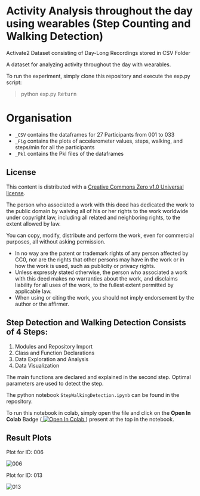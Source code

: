 # Activity Analysis throughout the day using wearables (Step Counting and Walking Detection)

Activate2 Dataset consisting of Day-Long Recordings stored in CSV Folder 

A dataset for analyzing activity throughout the day with wearables.

To run the experiment, simply clone this repository and execute the exp.py script:

> python exp.py <kbd>Return</kbd>

# Organisation

* `_CSV` contains the dataframes for 27 Participants from 001 to 033
* `_Fig` contains the plots of accelerometer values, steps, walking, and steps/min for all the participants
* `_Pkl` contains the Pkl files of the dataframes
 


## License

This content is distributed with a [Creative Commons Zero v1.0 Universal license](https://creativecommons.org/publicdomain/zero/1.0/).

The person who associated a work with this deed has dedicated the work to the public domain by waiving all of his or her rights to the work worldwide under copyright law, including all related and neighboring rights, to the extent allowed by law.

You can copy, modify, distribute and perform the work, even for commercial purposes, all without asking permission.

- In no way are the patent or trademark rights of any person affected by CC0, nor are the rights that other persons may have in the work or in how the work is used, such as publicity or privacy rights.
- Unless expressly stated otherwise, the person who associated a work with this deed makes no warranties about the work, and disclaims liability for all uses of the work, to the fullest extent permitted by applicable law.
 - When using or citing the work, you should not imply endorsement by the author or the affirmer.


## Step Detection and Walking Detection Consists of 4 Steps:

1. Modules and Repository Import
2. Class and Function Declarations
3. Data Exploration and Analysis
4. Data Visualization

The main functions are declared and explained in the second step. Optimal parameters are used to detect the step.

The python notebook `StepWalkingDetection.ipynb` can be found in the repository.

To run this notebook in colab, simply open the file and click on the **Open In Colab** Badge (<a href="">
  <img src="https://colab.research.google.com/assets/colab-badge.svg" alt="Open In Colab"/>
</a> ) present at the top in the notebook.

 ## Result Plots

Plot for ID: 006

![006](https://user-images.githubusercontent.com/85766211/157211750-0ad83f9f-f198-4f35-8004-16652c31b7bb.png)


Plot for ID: 013

![013](https://user-images.githubusercontent.com/85766211/157211777-68bca3ea-1f28-4438-a387-ea09044937b9.png)

